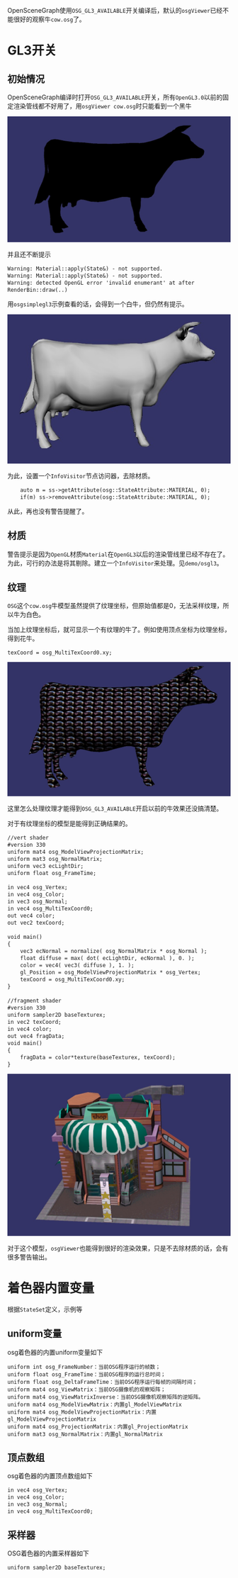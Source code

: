 OpenSceneGraph使用`OSG_GL3_AVAILABLE`开关编译后，默认的`osgViewer`已经不能很好的观察牛`cow.osg`了。

# GL3开关

## 初始情况

OpenSceneGraph编译时打开`OSG_GL3_AVAILABLE`开关，所有`OpenGL3.0`以前的固定渲染管线都不好用了，用`osgViewer cow.osg`时只能看到一个黑牛

![blackcow](image/blackcow.jpg)

并且还不断提示

```
Warning: Material::apply(State&) - not supported.
Warning: Material::apply(State&) - not supported.
Warning: detected OpenGL error 'invalid enumerant' at after RenderBin::draw(..)
```

用`osgsimplegl3`示例查看的话，会得到一个白牛，但仍然有提示。

![whitecow](image/whitecow.jpg)

为此，设置一个`InfoVisitor`节点访问器，去除材质。

```
    auto m = ss->getAttribute(osg::StateAttribute::MATERIAL, 0);
    if(m) ss->removeAttribute(osg::StateAttribute::MATERIAL, 0);
```

从此，再也没有警告提醒了。

## 材质

警告提示是因为`OpenGL`材质`Material`在`OpenGL3`以后的渲染管线里已经不存在了。为此，可行的办法是将其剔除。建立一个`InfoVisitor`来处理。见`demo/osgl3`。

## 纹理

`OSG`这个`cow.osg`牛模型虽然提供了纹理坐标，但原始值都是0，无法采样纹理，所以牛为白色。

当加上纹理坐标后，就可显示一个有纹理的牛了。例如使用顶点坐标为纹理坐标，得到花牛。

```
texCoord = osg_MultiTexCoord0.xy;
```

![colorcow](image/colorcow.jpg)

这里怎么处理纹理才能得到`OSG_GL3_AVAILABLE`开启以前的牛效果还没搞清楚。

对于有纹理坐标的模型是能得到正确结果的。

```
//vert shader
#version 330 
uniform mat4 osg_ModelViewProjectionMatrix; 
uniform mat3 osg_NormalMatrix; 
uniform vec3 ecLightDir; 
uniform float osg_FrameTime;

in vec4 osg_Vertex; 
in vec4 osg_Color;
in vec3 osg_Normal; 
in vec4 osg_MultiTexCoord0;
out vec4 color; 
out vec2 texCoord;
 
void main() 
{ 
    vec3 ecNormal = normalize( osg_NormalMatrix * osg_Normal ); 
    float diffuse = max( dot( ecLightDir, ecNormal ), 0. ); 
    color = vec4( vec3( diffuse ), 1. );      
    gl_Position = osg_ModelViewProjectionMatrix * osg_Vertex; 
    texCoord = osg_MultiTexCoord0.xy;
} 

//fragment shader
#version 330 
uniform sampler2D baseTexturex;
in vec2 texCoord;
in vec4 color; 
out vec4 fragData; 
void main() 
{ 
    fragData = color*texture(baseTexturex, texCoord);
}

```

![building](image/building.jpg)

对于这个模型，`osgViewer`也能得到很好的渲染效果，只是不去除材质的话，会有很多警告输出。

# 着色器内置变量

根据`StateSet`定义，示例等

## uniform变量

osg着色器的内置uniform变量如下

```
uniform int osg_FrameNumber：当前OSG程序运行的帧数；
uniform float osg_FrameTime：当前OSG程序的运行总时间；
uniform float osg_DeltaFrameTime：当前OSG程序运行每帧的间隔时间；
uniform mat4 osg_ViewMatrix：当前OSG摄像机的观察矩阵；
uniform mat4 osg_ViewMatrixInverse：当前OSG摄像机观察矩阵的逆矩阵。
uniform mat4 osg_ModelViewMatrix：内置gl_ModelViewMatrix
uniform mat4 osg_ModelViewProjectionMatrix：内置gl_ModelViewProjectionMatrix
uniform mat4 osg_ProjectionMatrix：内置gl_ProjectionMatrix
uniform mat3 osg_NormalMatrix：内置gl_NormalMatrix
```

## 顶点数组

osg着色器的内置顶点数组如下

```
in vec4 osg_Vertex; 
in vec4 osg_Color;
in vec3 osg_Normal; 
in vec4 osg_MultiTexCoord0;
```

## 采样器

OSG着色器的内置采样器如下

```
uniform sampler2D baseTexturex;
```

